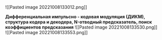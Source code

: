 ![[Pasted image 20221008133012.png]] 

**Дифференциальная импульсно - кодовая модуляция (ДИКМ), структура кодера и декодера, N-отводный предсказатель, поиск коэффициентов предсказания**
![[Pasted image 20221008133530.png]]  
![[Pasted image 20221008133553.png]]  

